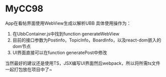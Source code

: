 # MyCC98
App在看帖界面使用WebView生成以解析UBB
具体使用操作为：
1. 在UbbContainer.js中找到function generateWebView
2. 目前的接口参数为Postinfo，TopicInfo，BoardInfo，以及react-dom嵌入的dom节点
3. UI界面直接可以在function generatePost中修改

当然最好的建议还是使用TS，JSX编写UI界面然后webpack，所以将所需ts文件一起打包放在项目中了~
